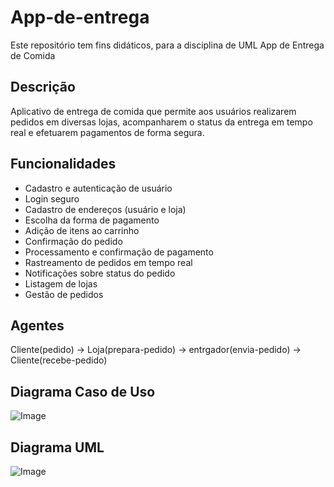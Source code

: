 # App-de-entrega
Este repositório tem fins didáticos, para a disciplina de UML
App de Entrega de Comida

## Descrição

Aplicativo de entrega de comida que permite aos usuários realizarem pedidos em diversas lojas, acompanharem o status da entrega em tempo real e efetuarem pagamentos de forma segura.

## Funcionalidades

- Cadastro e autenticação de usuário
- Login seguro
- Cadastro de endereços (usuário e loja)
- Escolha da forma de pagamento
- Adição de itens ao carrinho
- Confirmação do pedido
- Processamento e confirmação de pagamento
- Rastreamento de pedidos em tempo real
- Notificações sobre status do pedido
- Listagem de lojas
- Gestão de pedidos

## Agentes
Cliente(pedido) -> Loja(prepara-pedido) -> entrgador(envia-pedido) -> Cliente(recebe-pedido)

## Diagrama Caso de Uso 
![Image](https://github.com/user-attachments/assets/5fcc089a-da82-4b71-9cb0-d6ab466966d9)

## Diagrama UML
![Image](https://github.com/user-attachments/assets/674a7a2f-fb1c-4440-a7ef-544d223ead88)
